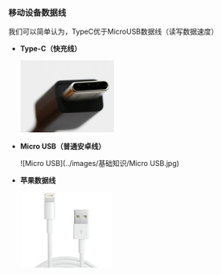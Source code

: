 ### 移动设备数据线

我们可以简单认为，TypeC优于MicroUSB数据线（读写数据速度）

- **Type-C（快充线）**

  ![Type-C](../images/基础知识/Type-C.jpg)

- **Micro USB（普通安卓线）**



  ![Micro USB](../images/基础知识/Micro USB.jpg)

- **苹果数据线**

  ![ipone](../images/基础知识/ipone.jpg)